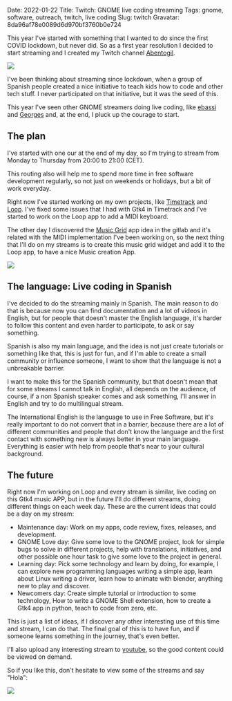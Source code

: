 Date: 2022-01-22
Title: Twitch: GNOME live coding streaming
Tags: gnome, software, outreach, twitch, live coding
Slug: twitch
Gravatar: 8da96af78e0089d6d970bf3760b0e724

This year I've started with something that I wanted to do since the first COVID
lockdown, but never did. So as a first year resolution I decided to start
streaming and I created my Twitch channel [Abentogil][1].

<p class="img">
    <img src="/pictures/twitch-loop.png" />
</p>

I've been thinking about streaming since lockdown, when a group of Spanish
people created a nice initiative to teach kids how to code and other tech
stuff. I never participated on that initiative, but it was the seed of this.

This year I've seen other GNOME streamers doing live coding, like [ebassi][2]
and [Georges][3] and, at the end, I pluck up the courage to start.

## The plan

I've started with one our at the end of my day, so I'm trying to stream from
Monday to Thursday from 20:00 to 21:00 (CET).

This routing also will help me to spend more time in free software development
regularly, so not just on weekends or holidays, but a bit of work everyday.

Right now I've started working on my own projects, like [Timetrack][4] and
[Loop][5]. I've fixed some issues that I had with Gtk4 in Timetrack and I've
started to work on the Loop app to add a MIDI keyboard.

The other day I discovered the [Music Grid][6] app idea in the gitlab and it's
related with the MIDI implementation I've been working on, so the next thing
that I'll do on my streams is to create this music grid widget and add it to
the Loop app, to have a nice Music creation App.

<p class="img">
    <img src="/pictures/music-grid.png" />
</p>

## The language: Live coding in Spanish

I've decided to do the streaming mainly in Spanish. The main reason to do that
is because now you can find documentation and a lot of videos in English, but
for people that doesn't master the English language, it's harder to follow this
content and even harder to participate, to ask or say something.

Spanish is also my main language, and the idea is not just create tutorials or
something like that, this is just for fun, and if I'm able to create a small
community or influence someone, I want to show that the language is not a
unbreakable barrier.

I want to make this for the Spanish community, but that doesn't mean that for
some streams I cannot talk in English, all depends on the audience, of course,
if a non Spanish speaker comes and ask something, I'll answer in English and
try to do multilingual stream.

The International English is the language to use in Free Software, but it's
really important to do not convert that in a barrier, because there are a lot
of different communities and people that don't know the language and the first
contact with something new is always better in your main language. Everything
is easier with help from people that's near to your cultural background.

## The future

Right now I'm working on Loop and every stream is similar, live coding on this
Gtk4 music APP, but in the future I'll do different streams, doing different
things on each week day. These are the current ideas that could be a day on my
stream:

 * Maintenance day: Work on my apps, code review, fixes, releases, and
   development.
 * GNOME Love day: Give some love to the GNOME project, look for simple bugs to
   solve in different projects, help with translations, initiatives, and other
   possible one hour task to give some love to the project in general.
 * Learning day: Pick some technology and learn by doing, for example, I
   can explore new programming languages writing a simple app, learn about
   Linux writing a driver, learn how to animate with blender, anything new to
   play and discover.
 * Newcomers day: Create simple tutorial or introduction to some technology,
   How to write a GNOME Shell extension, how to create a Gtk4 app in python,
   teach to code from zero, etc.

This is just a list of ideas, if I discover any other interesting use of this
time and stream, I can do that. The final goal of this is to have fun, and if
someone learns something in the journey, that's even better.

I'll also upload any interesting stream to [youtube][7], so the good content
could be viewed on demand.

So if you like this, don't hesitate to view some of the streams and say "Hola":

<p class="img">
    <a href="https://twitch.tv/abentogil">
        <img src="/pictures/twitch.jpg" />
    </a>
</p>

[1]: https://www.twitch.tv/abentogil
[2]: https://twitch.tv/ebassi
[3]: https://www.youtube.com/c/GeorgesStavracas
[4]: https://gitlab.gnome.org/danigm/timetrack/
[5]: https://gitlab.gnome.org/danigm/loop/
[6]: https://gitlab.gnome.org/bertob/app-ideas/-/issues/58
[7]: https://www.youtube.com/danigmx
